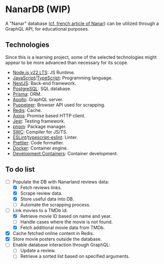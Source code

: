 # NanarDB (WIP)

A "Nanar" database ([cf. french article of Nanar][wikipedia-fr-nanar]) can be utilized through a GraphQL API, for educational purposes.

## Technologies

Since this is a learning project, some of the selected technologies might appear to be more advanced than necessary for its scope.

- [Node.js v22 LTS][node]: JS Runtime.
- [JavaScript][js]/[TypeScript][ts]: Programming language.
- [NestJS][nestjs]: Back-end framework.
- [PostgreSQL][postgres]: SQL database.
- [Prisma][prisma]: ORM.
- [Apollo][apollo]: GraphQL server.
- [Puppeteer][puppeteer]: Browser API used for scrapping.
- [Redis][redis]: Cache.
- [Axios][axios]: Promise based HTTP client.
- [Jest][jest]: Testing framework.
- [pnpm][pnpm]: Package manager.
- [SWC][swc]: Compiler for JS/TS.
- [ESLint][eslint]/[typescript-eslint][typescript-eslint]: Linter.
- [Prettier][prettier]: Code formatter.
- [Docker][docker]: Container engine.
- [Development Containers][devcontainer]: Container development.

[wikipedia-fr-nanar]: https://fr.wikipedia.org/wiki/Nanar
[node]: https://nodejs.org
[js]: https://developer.mozilla.org/en-US/docs/Web/JavaScript
[ts]: https://www.typescriptlang.org/
[nestjs]: https://nestjs.com/
[postgres]: https://www.postgresql.org/
[prisma]: https://www.prisma.io/
[apollo]: https://www.apollographql.com/
[puppeteer]: https://pptr.dev/
[redis]: https://redis.io/
[axios]: https://axios-http.com/
[jest]: https://jestjs.io/
[pnpm]: https://pnpm.io/
[swc]: https://swc.rs/
[eslint]: https://eslint.org/
[typescript-eslint]: https://typescript-eslint.io/
[prettier]: https://prettier.io/
[docker]: https://www.docker.com/
[devcontainer]: https://containers.dev/

## To do list

- [ ] Populate the DB with Nanarland reviews data:
  - [x] Fetch reviews links.
  - [x] Scrape review data.
  - [x] Store useful data into DB.
  - [ ] Automate the scrapping process.
- [ ] Link movies to a TMDb id:
  - [x] Retrieve movie ID based on name and year.
  - [ ] Handle cases where the movie is not found.
  - [x] Fetch additional movie data from TMDb.
- [x] Cache fetched online content in Redis.
- [x] Store movie posters outside the database.
- [ ] Enable database interaction through GraphQL:
  - [ ] Update a review.
  - [ ] Retrieve a sorted list based on specified arguments.
